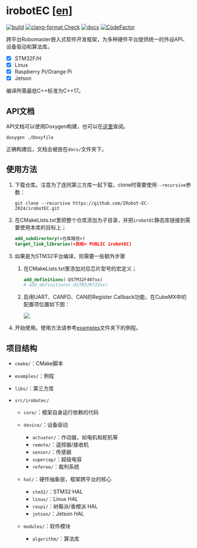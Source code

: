 # irobotEC [[en]](README_en.md)

[![build](https://github.com/IRobot-EC-2024/irobotEC/actions/workflows/ci_build.yml/badge.svg)](https://github.com/IRobot-EC-2024/irobotEC/actions/workflows/ci_build.yml)
[![clang-format Check](https://github.com/IRobot-EC-2024/irobotEC/actions/workflows/style_check.yml/badge.svg)](https://github.com/IRobot-EC-2024/irobotEC/actions/workflows/style_check.yml)
[![docs](https://github.com/IRobot-EC-2024/irobotEC/actions/workflows/doxygen-gh-pages.yml/badge.svg)](https://github.com/IRobot-EC-2024/irobotEC/actions/workflows/doxygen-gh-pages.yml)
[![CodeFactor](https://www.codefactor.io/repository/github/lunarifish/irobotec/badge)](https://www.codefactor.io/repository/github/lunarifish/irobotec)

跨平台Robomaster嵌入式软件开发框架，为多种硬件平台提供统一的外设API、设备驱动和算法库。

- [x] STM32F/H
- [x] Linux
- [x] Raspberry Pi/Orange Pi
- [x] Jetson

编译所需最低C++标准为C++17。

## API文档

API文档可以使用Doxygen构建，也可以在[这里](https://irobot-ec-2024.github.io/irobotEC/)查阅。

```shell
doxygen ./Doxyfile
```

正确构建后，文档会被放在`docs/`文件夹下。

## 使用方法

1. 下载仓库。注意为了连同第三方库一起下载，clone时需要使用`--recursive`参数：

    ```shell
    git clone --recursive https://github.com/IRobot-EC-2024/irobotEC.git
    ```

2. 在CMakeLists.txt里把整个仓库添加为子目录，并把`irobotEC`静态库链接到需要使用本库的目标上；

    ```cmake
    add_subdirectory(<仓库路径>)
    target_link_libraries(<目标> PUBLIC irobotEC)
    ```

3. 如果是为STM32平台编译，则需要一些额外步骤

    1. 在CMakeLists.txt里添加对应芯片型号的宏定义；

        ```cmake
        add_definitions(-DSTM32F407xx)
        # add_definitions(-DSTM32H723xx)
        ```

    2. 启用UART、CANFD、CAN的Register Callback功能，在CubeMX中的配置项位置如下图：

       ![](https://img.picui.cn/free/2024/06/25/6679bb2a8c77b.png)

4. 开始使用。使用方法请参考[examples](examples/)文件夹下的例程。

## 项目结构

- `cmake/`：CMake脚本

- `examples/`：例程

- `libs/`：第三方库

- `src/irobotec/`

    - `core/`：框架自身运行依赖的代码

    - `device/`：设备驱动
        - `actuator/`：作动器，如电机和舵机等
        - `remote/`：遥控器/接收机
        - `sensor/`：传感器
        - `supercap/`：超级电容
        - `referee/`：裁判系统

    - `hal/`：硬件抽象层，框架跨平台的核心
        - `stm32/`：STM32 HAL
        - `linux/`：Linux HAL
        - `raspi/`：树莓派/香橙派 HAL
        - `jetson/`：Jetson HAL

    - `modules/`：软件模块
        - `algorithm/`：算法库
